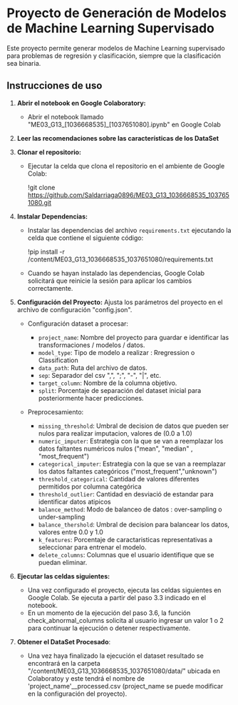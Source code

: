 # Proyecto de Generación de Modelos de Machine Learning Supervisado

Este proyecto permite generar modelos de Machine Learning supervisado para problemas de regresión y clasificación, siempre que la clasificación sea binaria.

## Instrucciones de uso

1. **Abrir el notebook en Google Colaboratory:**
   - Abrir el notebook llamado "ME03_G13_[1036668535]_[1037651080].ipynb" en Google Colab
2. **Leer las recomendaciones sobre las características de los DataSet**
3. **Clonar el repositorio:**
   - Ejecutar la celda que clona el repositorio en el ambiente de Google Colab:
  
     !git clone https://github.com/Saldarriaga0896/ME03_G13_1036668535_1037651080.git

4. **Instalar Dependencias:**
   - Instalar las dependencias del archivo `requirements.txt` ejecutando la celda que contiene el siguiente código:
     
     !pip install -r /content/ME03_G13_1036668535_1037651080/requirements.txt

   - Cuando se hayan instalado las dependencias, Google Colab solicitará que reinicie la sesión para aplicar los cambios correctamente.
     
5. **Configuración del Proyecto:**
   Ajusta los parámetros del proyecto en el archivo de configuración "config.json".
   - Configuración dataset a procesar:
      - `project_name`: Nombre del proyecto para guardar e identificar las transformaciones / modelos / datos.
      - `model_type`: Tipo de modelo a realizar : Rregression o  Classification
      - `data_path`: Ruta del archivo de datos.
      - `sep`: Separador del csv ",", ";", "-", "|", etc.
      - `target_column`: Nombre de la columna objetivo.
      - `split`: Porcentaje de separación del dataset inicial para posteriormente hacer predicciones.

   - Preprocesamiento:
      - `missing_threshold`: Umbral de decision de datos que pueden ser nulos para realizar imputacion, valores de (0.0 a 1.0)
      - `numeric_imputer`: Estrategia con la que se van a reemplazar los datos faltantes numéricos nulos ("mean", "median" ,          "most_frequent")
      - `categorical_imputer`: Estrategia con la que se van a reemplazar los datos faltantes categóricos ("most_frequent","unknown")
      - `threshold_categorical`: Cantidad de valores diferentes permitidos por columna categórica
      - `threshold_outlier`: Cantidad en desviació de estandar para identificar datos atipicos
      - `balance_method`: Modo de balanceo de datos : over-sampling o under-sampling
      - `balance_thershold`: Umbral de decision para balancear los datos, valores entre 0.0 y 1.0
      - `k_features`: Porcentaje de caractaristicas representativas a seleccionar para entrenar el modelo. 
      - `delete_columns`: Columnas que el usuario identifique que se puedan eliminar.

6. **Ejecutar las celdas siguientes:**
   - Una vez configurado el proyecto, ejecuta las celdas siguientes en Google Colab. Se ejecuta a partir del paso 3.3 indicado en el notebook.
   - En un momento de la ejecución del paso 3.6, la función check_abnormal_columns solicita al usuario ingresar un valor 1 o 2 para continuar la ejecución o detener respectivamente.
  
7. **Obtener el DataSet Procesado**:
   - Una vez haya finalizado la ejecución el dataset resultado se encontrará en la carpeta "/content/ME03_G13_1036668535_1037651080/data/" ubicada en Colaboratoy y este tendrá el nombre de 'project_name'__processed.csv (project_name se puede modificar en la configuración del proyecto).

